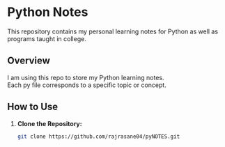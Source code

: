 # Python Notes

This repository contains my personal learning notes for Python as well as programs taught in college.

## Overview

I am using this repo to store my Python learning notes. <br> Each py file corresponds to a specific topic or concept.

## How to Use

1. **Clone the Repository:**
   ```bash
   git clone https://github.com/rajrasane04/pyNOTES.git
